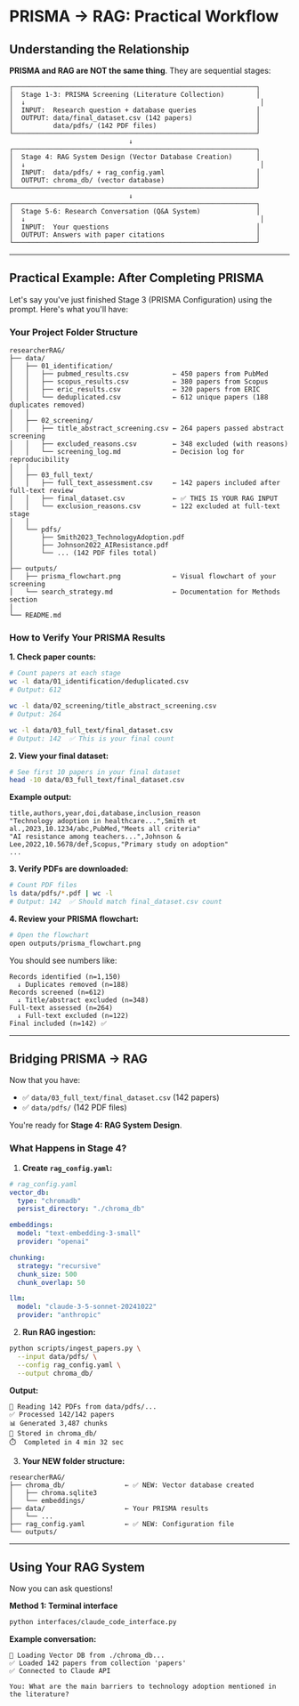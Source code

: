 # PRISMA → RAG: Practical Workflow

## Understanding the Relationship

**PRISMA and RAG are NOT the same thing**. They are sequential stages:

```
┌─────────────────────────────────────────────────────────────┐
│  Stage 1-3: PRISMA Screening (Literature Collection)        │
│  ↓                                                           │
│  INPUT:  Research question + database queries               │
│  OUTPUT: data/final_dataset.csv (142 papers)                │
│          data/pdfs/ (142 PDF files)                         │
└─────────────────────────────────────────────────────────────┘
                              ↓
┌─────────────────────────────────────────────────────────────┐
│  Stage 4: RAG System Design (Vector Database Creation)      │
│  ↓                                                           │
│  INPUT:  data/pdfs/ + rag_config.yaml                       │
│  OUTPUT: chroma_db/ (vector database)                       │
└─────────────────────────────────────────────────────────────┘
                              ↓
┌─────────────────────────────────────────────────────────────┐
│  Stage 5-6: Research Conversation (Q&A System)              │
│  ↓                                                           │
│  INPUT:  Your questions                                     │
│  OUTPUT: Answers with paper citations                       │
└─────────────────────────────────────────────────────────────┘
```

---

## Practical Example: After Completing PRISMA

Let's say you've just finished Stage 3 (PRISMA Configuration) using the prompt. Here's what you'll have:

### Your Project Folder Structure

```
researcherRAG/
├── data/
│   ├── 01_identification/
│   │   ├── pubmed_results.csv           ← 450 papers from PubMed
│   │   ├── scopus_results.csv           ← 380 papers from Scopus
│   │   ├── eric_results.csv             ← 320 papers from ERIC
│   │   └── deduplicated.csv             ← 612 unique papers (188 duplicates removed)
│   │
│   ├── 02_screening/
│   │   ├── title_abstract_screening.csv ← 264 papers passed abstract screening
│   │   ├── excluded_reasons.csv         ← 348 excluded (with reasons)
│   │   └── screening_log.md             ← Decision log for reproducibility
│   │
│   ├── 03_full_text/
│   │   ├── full_text_assessment.csv     ← 142 papers included after full-text review
│   │   ├── final_dataset.csv            ← ✅ THIS IS YOUR RAG INPUT
│   │   └── exclusion_reasons.csv        ← 122 excluded at full-text stage
│   │
│   └── pdfs/
│       ├── Smith2023_TechnologyAdoption.pdf
│       ├── Johnson2022_AIResistance.pdf
│       └── ... (142 PDF files total)
│
├── outputs/
│   ├── prisma_flowchart.png             ← Visual flowchart of your screening
│   └── search_strategy.md               ← Documentation for Methods section
│
└── README.md
```

### How to Verify Your PRISMA Results

**1. Check paper counts:**
```bash
# Count papers at each stage
wc -l data/01_identification/deduplicated.csv
# Output: 612

wc -l data/02_screening/title_abstract_screening.csv
# Output: 264

wc -l data/03_full_text/final_dataset.csv
# Output: 142  ✅ This is your final count
```

**2. View your final dataset:**
```bash
# See first 10 papers in your final dataset
head -10 data/03_full_text/final_dataset.csv
```

**Example output:**
```csv
title,authors,year,doi,database,inclusion_reason
"Technology adoption in healthcare...",Smith et al.,2023,10.1234/abc,PubMed,"Meets all criteria"
"AI resistance among teachers...",Johnson & Lee,2022,10.5678/def,Scopus,"Primary study on adoption"
...
```

**3. Verify PDFs are downloaded:**
```bash
# Count PDF files
ls data/pdfs/*.pdf | wc -l
# Output: 142  ✅ Should match final_dataset.csv count
```

**4. Review your PRISMA flowchart:**
```bash
# Open the flowchart
open outputs/prisma_flowchart.png
```

You should see numbers like:
```
Records identified (n=1,150)
  ↓ Duplicates removed (n=188)
Records screened (n=612)
  ↓ Title/abstract excluded (n=348)
Full-text assessed (n=264)
  ↓ Full-text excluded (n=122)
Final included (n=142) ✅
```

---

## Bridging PRISMA → RAG

Now that you have:
- ✅ `data/03_full_text/final_dataset.csv` (142 papers)
- ✅ `data/pdfs/` (142 PDF files)

You're ready for **Stage 4: RAG System Design**.

### What Happens in Stage 4?

1. **Create `rag_config.yaml`:**
```yaml
# rag_config.yaml
vector_db:
  type: "chromadb"
  persist_directory: "./chroma_db"

embeddings:
  model: "text-embedding-3-small"
  provider: "openai"

chunking:
  strategy: "recursive"
  chunk_size: 500
  chunk_overlap: 50

llm:
  model: "claude-3-5-sonnet-20241022"
  provider: "anthropic"
```

2. **Run RAG ingestion:**
```bash
python scripts/ingest_papers.py \
  --input data/pdfs/ \
  --config rag_config.yaml \
  --output chroma_db/
```

**Output:**
```
📂 Reading 142 PDFs from data/pdfs/...
✅ Processed 142/142 papers
📊 Generated 3,487 chunks
💾 Stored in chroma_db/
⏱️  Completed in 4 min 32 sec
```

3. **Your NEW folder structure:**
```
researcherRAG/
├── chroma_db/               ← ✅ NEW: Vector database created
│   ├── chroma.sqlite3
│   └── embeddings/
├── data/                    ← Your PRISMA results
│   └── ...
├── rag_config.yaml          ← ✅ NEW: Configuration file
└── outputs/
```

---

## Using Your RAG System

Now you can ask questions!

**Method 1: Terminal interface**
```bash
python interfaces/claude_code_interface.py
```

**Example conversation:**
```
📂 Loading Vector DB from ./chroma_db...
✅ Loaded 142 papers from collection 'papers'
✅ Connected to Claude API

You: What are the main barriers to technology adoption mentioned in the literature?